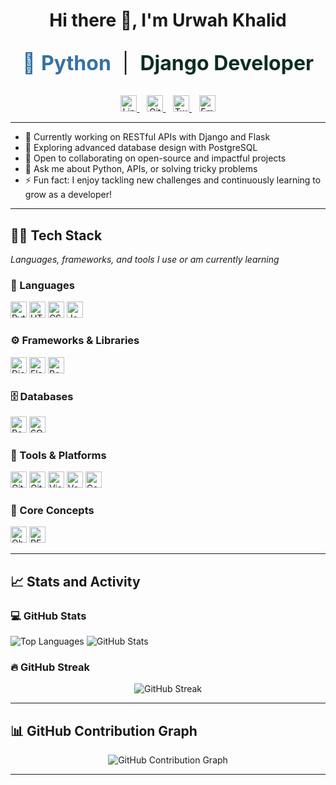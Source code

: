 <h1 align="center">Hi there 👋, I'm Urwah Khalid</h1>
<p align="center" style="font-size:32px;">
  <span style="color:#3572A5;">🐍 <strong>Python</strong></span> &nbsp;|&nbsp; 
  <span style="color:#092E20;"><strong>Django Developer</strong></span>
</p>


<p align="center">
  <a href="https://www.linkedin.com/in/urwah-khalid-988b7b268/" target="_blank" rel="noopener noreferrer">
    <img src="https://img.shields.io/badge/-LinkedIn-0A66C2?style=flat&logo=linkedin&logoColor=white" alt="LinkedIn" height="26" />
  </a>
  &nbsp;&nbsp;
  <a href="https://github.com/urwahkhalid00" target="_blank" rel="noopener noreferrer">
    <img src="https://img.shields.io/badge/-GitHub-181717?style=flat&logo=github&logoColor=white" alt="GitHub" height="26" />
  </a>
  &nbsp;&nbsp;
  <a href="https://twitter.com/urwahkhalid" target="_blank" rel="noopener noreferrer">
    <img src="https://img.shields.io/badge/-Twitter-1DA1F2?style=flat&logo=twitter&logoColor=white" alt="Twitter" height="26" />
  </a>
  &nbsp;&nbsp;
  <a href="mailto:urwahkhalid00@gmail.com" target="_blank" rel="noopener noreferrer">
    <img src="https://img.shields.io/badge/-Email-D14836?style=flat&logo=gmail&logoColor=white" alt="Email" height="26" />
  </a>
</p>


---

- 🔭 Currently working on RESTful APIs with Django and Flask  
- 🌱 Exploring advanced database design with PostgreSQL  
- 👯 Open to collaborating on open-source and impactful projects  
- 💬 Ask me about Python, APIs, or solving tricky problems  
- ⚡ Fun fact: I enjoy tackling new challenges and continuously learning to grow as a developer!

---

## 👨‍💻 Tech Stack

<p><em>Languages, frameworks, and tools I use or am currently learning</em></p>

### 🧠 Languages

<p><img src="https://img.shields.io/badge/-Python-3776AB?style=flat&logo=python&logoColor=white" alt="Python" height="26" />
   <img src="https://img.shields.io/badge/-HTML5-E34F26?style=flat&logo=html5&logoColor=white" alt="HTML5" height="26" />
   <img src="https://img.shields.io/badge/-CSS3-1572B6?style=flat&logo=css3" alt="CSS3" height="26" />
   <img src="https://img.shields.io/badge/-JavaScript-F7DF1E?style=flat&logo=javascript&logoColor=black" alt="JavaScript" height="26" />
  </p>

### ⚙️ Frameworks & Libraries
<p><img src="https://img.shields.io/badge/-Django-092E20?style=flat&logo=django" alt="Django" height="26" />
  <img src="https://img.shields.io/badge/-Flask-000000?style=flat&logo=flask" alt="Flask" height="26" /> 
  <img src="https://img.shields.io/badge/-Bootstrap-563D7C?style=flat&logo=bootstrap" alt="Bootstrap" height="26" /></p>

### 🗄️ Databases
<p><img src="https://img.shields.io/badge/-PostgreSQL-316192?style=flat&logo=postgresql&logoColor=white" alt="PostgreSQL" height="26" />
    <img src="https://img.shields.io/badge/-SQLite-003B57?style=flat&logo=sqlite&logoColor=white" alt="SQLite" height="26" /></p>

### 🧰 Tools & Platforms
<p><img src="https://img.shields.io/badge/-Git-FF5733?style=flat&logo=git&logoColor=white" alt="Git" height="26" />
  <img src="https://img.shields.io/badge/-GitHub-181717?style=flat&logo=github" alt="GitHub" height="26" />
  <img src="https://img.shields.io/badge/-VS%20Code-007ACC?style=flat&logo=visual-studio-code&logoColor=white" alt="Visual Studio Code" height="26" />
  <img src="https://img.shields.io/badge/-Vercel-000000?style=flat&logo=vercel&logoColor=white" alt="Vercel" height="26" />
  <img src="https://img.shields.io/badge/-Canva-00C4CC?style=flat&logo=canva&logoColor=white" alt="Canva" height="26" />
  </p>

### 🧩 Core Concepts

<p>
  <img src="https://img.shields.io/badge/-Object_Oriented_Programming-007ACC?style=flat" alt="Object-Oriented Programming(OOP)" height="26" />
  <img src="https://img.shields.io/badge/-RESTful_API-00BCD4?style=flat&logo=rest&logoColor=white" alt="RESTful APIs" height="26" />
</p>

---

## 📈 Stats and Activity

### 💻 GitHub Stats

<p>
  <img src="https://github-readme-stats.vercel.app/api/top-langs/?username=urwahkhalid00&layout=compact&theme=light" alt="Top Languages" />
  <img src="https://github-readme-stats.vercel.app/api?username=urwahkhalid00&show_icons=true&theme=light" alt="GitHub Stats" />
</p>



### 🔥 GitHub Streak

<p align="center">
 <img src="https://streak-stats.demolab.com?user=urwahkhalid00&theme=light" alt="GitHub Streak" />
</p>

---

## 📊  GitHub Contribution Graph

<p align="center">
  <img src="https://github-readme-activity-graph.vercel.app/graph?username=urwahkhalid00&theme=github-light" alt="GitHub Contribution Graph" />
</p>


---